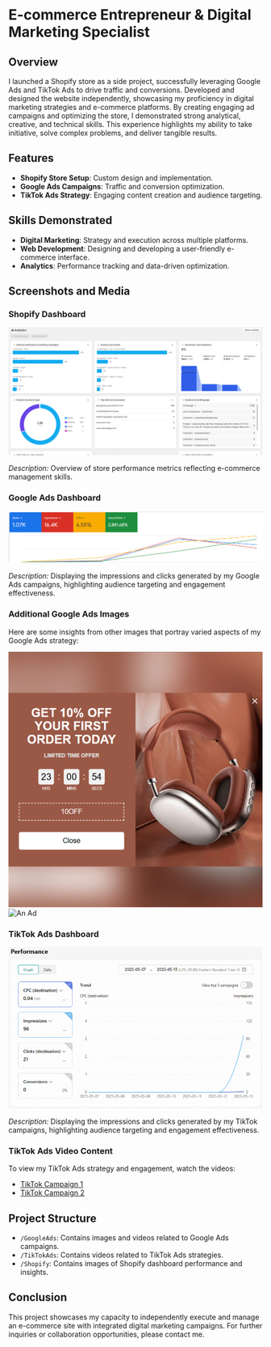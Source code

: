 # E-commerce Entrepreneur & Digital Marketing Specialist

## Overview

I launched a Shopify store as a side project, successfully leveraging Google Ads and TikTok Ads to drive traffic and conversions. Developed and designed the website independently, showcasing my proficiency in digital marketing strategies and e-commerce platforms. By creating engaging ad campaigns and optimizing the store, I demonstrated strong analytical, creative, and technical skills. This experience highlights my ability to take initiative, solve complex problems, and deliver tangible results.

## Features

- **Shopify Store Setup**: Custom design and implementation.
- **Google Ads Campaigns**: Traffic and conversion optimization.
- **TikTok Ads Strategy**: Engaging content creation and audience targeting.

## Skills Demonstrated

- **Digital Marketing**: Strategy and execution across multiple platforms.
- **Web Development**: Designing and developing a user-friendly e-commerce interface.
- **Analytics**: Performance tracking and data-driven optimization.

## Screenshots and Media

### Shopify Dashboard

![Shopify Dashboard](Shopify/ShopifyDashboard.png)

*Description:* Overview of store performance metrics reflecting e-commerce management skills.

### Google Ads Dashboard

![Google Ads Dashboard](GoogleAds/GoogleAdsDashboard.png)

*Description:* Displaying the impressions and clicks generated by my Google Ads campaigns, highlighting audience targeting and engagement effectiveness.

### Additional Google Ads Images

Here are some insights from other images that portray varied aspects of my Google Ads strategy:

![A Special Promotion](GoogleAds/Sale1.png)  
![An Ad](GoogleAds/Ad6.gif) 

### TikTok Ads Dashboard

![TikTok Ads Dashboard](TikTokAds/TikTokDashboard.png)

*Description:* Displaying the impressions and clicks generated by my TikTok campaigns, highlighting audience targeting and engagement effectiveness.

### TikTok Ads Video Content

To view my TikTok Ads strategy and engagement, watch the videos:
- [TikTok Campaign 1](TikTokAds/ad2.gif)
- [TikTok Campaign 2](TikTokAds/ad3.gif)

## Project Structure

- `/GoogleAds`: Contains images and videos related to Google Ads campaigns.
- `/TikTokAds`: Contains videos related to TikTok Ads strategies.
- `/Shopify`: Contains images of Shopify dashboard performance and insights.

## Conclusion

This project showcases my capacity to independently execute and manage an e-commerce site with integrated digital marketing campaigns. For further inquiries or collaboration opportunities, please contact me.
